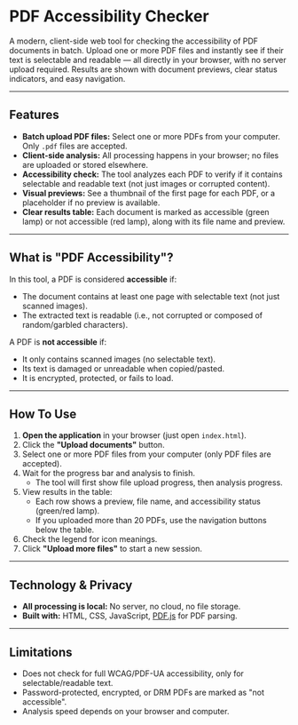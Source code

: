 # PDF Accessibility Checker

A modern, client-side web tool for checking the accessibility of PDF documents in batch. Upload one or more PDF files and instantly see if their text is selectable and readable — all directly in your browser, with no server upload required. Results are shown with document previews, clear status indicators, and easy navigation.

---

## Features

- **Batch upload PDF files:** Select one or more PDFs from your computer. Only `.pdf` files are accepted.
- **Client-side analysis:** All processing happens in your browser; no files are uploaded or stored elsewhere.
- **Accessibility check:** The tool analyzes each PDF to verify if it contains selectable and readable text (not just images or corrupted content).
- **Visual previews:** See a thumbnail of the first page for each PDF, or a placeholder if no preview is available.
- **Clear results table:** Each document is marked as accessible (green lamp) or not accessible (red lamp), along with its file name and preview.

---

## What is "PDF Accessibility"?

In this tool, a PDF is considered **accessible** if:
- The document contains at least one page with selectable text (not just scanned images).
- The extracted text is readable (i.e., not corrupted or composed of random/garbled characters).

A PDF is **not accessible** if:
- It only contains scanned images (no selectable text).
- Its text is damaged or unreadable when copied/pasted.
- It is encrypted, protected, or fails to load.

---

## How To Use

1. **Open the application** in your browser (just open `index.html`).
2. Click the **"Upload documents"** button.
3. Select one or more PDF files from your computer (only PDF files are accepted).
4. Wait for the progress bar and analysis to finish.  
   - The tool will first show file upload progress, then analysis progress.
5. View results in the table:
   - Each row shows a preview, file name, and accessibility status (green/red lamp).
   - If you uploaded more than 20 PDFs, use the navigation buttons below the table.
6. Check the legend for icon meanings.
7. Click **"Upload more files"** to start a new session.

---

## Technology & Privacy

- **All processing is local:** No server, no cloud, no file storage.
- **Built with:** HTML, CSS, JavaScript, [PDF.js](https://mozilla.github.io/pdf.js/) for PDF parsing.

---

## Limitations

- Does not check for full WCAG/PDF-UA accessibility, only for selectable/readable text.
- Password-protected, encrypted, or DRM PDFs are marked as "not accessible".
- Analysis speed depends on your browser and computer.

